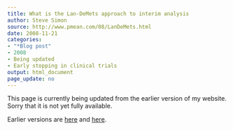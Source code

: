 ```yaml
---
title: What is the Lan-DeMets approach to interim analysis
author: Steve Simon
source: http://www.pmean.com/08/LanDeMets.html
date: 2008-11-21
categories:
- "*Blog post"
- 2008
- Being updated
- Early stopping in clinical trials
output: html_document
page_update: no
---
```


This page is currently being updated from the earlier version of my website. Sorry that it is not yet fully available.

<!---More--->


Earlier versions are [here][sim1] and [here][sim2].

[sim1]: http://www.pmean.com/08/LanDeMets.html
[sim2]: http://new.pmean.com/lan-demets/
